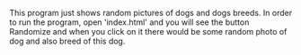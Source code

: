This program just shows random pictures of dogs and dogs breeds. In order to run the program, open 'index.html' and you will see the button Randomize and when you click on it there would be some random photo of  dog and also breed of this dog.
